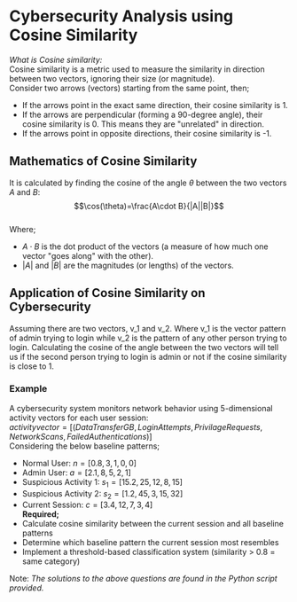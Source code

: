 # Cybersecurity Analysis using Cosine Similarity
*What is Cosine similarity:* <br>
Cosine similarity is a metric used to measure the similarity in direction between two vectors, ignoring their size (or magnitude).<br>
Consider two arrows (vectors) starting from the same point, then;<br>
-	If the arrows point in the exact same direction, their cosine similarity is 1.
-	If the arrows are perpendicular (forming a 90-degree angle), their cosine similarity is 0. This means they are "unrelated" in direction.
-	If the arrows point in opposite directions, their cosine similarity is -1.
## Mathematics of Cosine Similarity
It is calculated by finding the cosine of the angle $\theta$  between the two vectors $A$ and $B$:<br>
$$\cos(\theta)=\frac{A\cdot B}{|A||B|}$$<br>
Where;<br>
- ${A\cdot B}$ is the dot product of the vectors (a measure of how much one vector "goes along" with the other).
- $|A|$ and $|B|$  are the magnitudes (or lengths) of the vectors.
## Application of Cosine Similarity on Cybersecurity
Assuming there are two vectors, v_1 and v_2. Where v_1 is the vector pattern of admin trying to login while v_2 is the pattern of any other person trying to login. Calculating the cosine of the angle between the two vectors will tell us if the second person trying to login is admin or not if the cosine similarity is close to 1.
### Example
A cybersecurity system monitors network behavior using 5-dimensional activity vectors for each user session:<br>
$activity vector=[(DataTransferGB,LoginAttempts,PrivilageRequests,NetworkScans,FailedAuthentications)]$<br>
Considering the below baseline patterns;
- Normal User: $n = [0.8,3,1,0,0]$
- Admin User: $a=[2.1,8,5,2,1]$
- Suspicious Activity 1: $s_{1}=[15.2,25,12,8,15]$
- Suspicious Activity 2: $s_{2}=[1.2,45,3,15,32]$
- Current Session: $c=[3.4,12,7,3,4]$<br>
**Required;**
- Calculate cosine similarity between the current session and all baseline patterns
- Determine which baseline pattern the current session most resembles
- Implement a threshold-based classification system (similarity > 0.8 = same category)

Note: *The solutions to the above questions are found in the Python script provided.*

